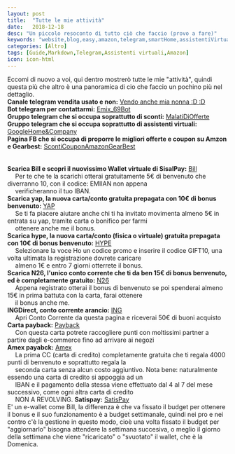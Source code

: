 ```yaml
---
layout: post
title:  "Tutte le mie attività"
date:   2018-12-18
desc: "Un piccolo resoconto di tutto ciò che faccio (provo a fare)"
keywords: "website,blog,easy,amazon,telegram,smartHome,assistentiVirtuali"
categories: [Altro]
tags: [Guide,Markdown,Telegram,Assistenti virtuali,Amazon]
icon: icon-html
---
```


Eccomi di nuovo a voi, qui dentro mostrerò tutte le mie "attività", quindi questa più che altro è una panoramica di cio che faccio un pochino più nel dettaglio.<br>
**Canale telegram vendita usato e non:** [Vendo anche mia nonna :D :D](https://t.me/mercatino_dell_usato) <br>
**Bot telegram per contattarmi:** [Emix_69Bot](https://t.me/Emix_69MercatinoBot) <br>
**Gruppo telegram che si occupa soprattutto di sconti:** [MalatiDiOfferte](https://t.me/malatidiofferte) <br>
**Gruppo telegram che si occupa soprattutto di assistenti virtuali:** [GoogleHome&Company](https://t.me/googlehome_italia)<br>
**Pagina FB che si occupa di proporre le migliori offerte e coupon su Amzon e Gearbest:** [ScontiCouponAmazonGearBest](https://m.facebook.com/ScontiCouponAmazonGearBestByEmix69/?ref=bookmarks)<br>
<br>
<br>
**Scarica Bill e scopri il nuovissimo Wallet virtuale di SisalPay:** [Bill](https://emix69.github.io/guide/2018/12/18/Bill.html) <br>
&emsp; Per te che te la scarichi otterai gratuitamente 5€ di benvenuto che diverranno 10, con il codice: EMIIAN non appena <br>
&emsp; verificheranno il tuo IBAN.<br>
**Scarica yap, la nuova carta/conto gratuita prepagata con 10€ di bonus benvenuto:** [YAP](https://emix69.github.io/guide/2018/12/18/Yap.html)<br>
&emsp; Se ti fa piacere aiutare anche chi ti ha invitato movimenta almeno 5€ in entrata su yap, tramite carta o bonifico per farmi <br>
&emsp; ottenere anche me il bonus.<br>
**Scarica hype, la nuova carta/conto (fisica o virtuale) gratuita prepagata con 10€ di bonus benvenuto:** [HYPE](https://emix69.github.io/guide/2018/12/18/Hype.html)<br>
&emsp; Selezionare la voce Ho un codice promo e inserire il codice GIFT10, una volta ultimata la registrazione dovrete caricare <br> 
&emsp; almeno 1€ e entro 7 giorni otterrete il bonus.<br>
**Scarica N26, l'unico conto corrente che ti da ben 15€ di bonus benvenuto, ed è completamente gratuito:** [N26](https://emix69.github.io/guide/2018/12/18/N26.html) <br>
&emsp; Appena registrato otterai il bonus di benvenuto se poi spenderai almeno 15€ in prima battuta con la carta, farai ottenere <br> 
&emsp; il bonus anche me. <br>
**INGDirect, conto corrente arancio:** [ING](https://emix69.github.io/guide/2018/12/18/INGDirect.html) <br>
&emsp; Apri Conto Corrente da questa pagina e riceverai 50€ di buoni acquisto <br>
**Carta payback:** [Payback](https://emix69.github.io/guide/2018/12/18/Payback.html) <br>
&emsp; Con questa carta potrete raccogliere punti con moltissimi partner a partire dagli e-commerce fino ad arrivare ai negozi <br>
**Amex payabck:** [Amex](https://emix69.github.io/guide/2018/12/18/AmexPayback.html) <br>
&emsp; La prima CC (carta di credito) completamente gratuita che ti regala 4000 punti di benvenuto e soprattutto regala la <br>
&emsp; seconda carta senza alcun costo aggiuntivo. Nota bene: naturalmente essendo una carta di credito si appoggia ad un <br> 
&emsp; IBAN e il pagamento della stessa viene effettuato dal 4 al 7 del mese successivo, come ogni altra carta di credito <br> 
&emsp; NON A REVOLVING.
**Satispay:** [SatisPay](https://emix69.github.io/guide/2019/02/21/SatisPay.html) <br>
E' un e-wallet come Bill, la differenza è che va fissato il budget per ottenere il bonus e il suo funzionamento è a budget settimanale, quindi nei pro e nei contro c'è la gestione in questo modo, cioè una volta fissato il budget per "aggiornarlo" bisogna attendere la settimana succesiva, o meglio il giorno della settimana che viene "ricaricato" o "svuotato" il wallet, che è la Domenica.
